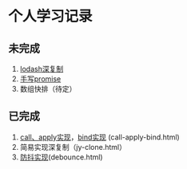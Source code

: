 # 个人学习记录



## 未完成

1. [lodash深复制](https://github.com/yygmind/blog/issues/31)
2. [手写promise](https://github.com/YvetteLau/Blog/issues/2)
3. 数组快排（待定）

## 已完成

1. [call、apply实现](https://github.com/mqyqingfeng/Blog/issues/11)，[bind实现](https://github.com/mqyqingfeng/Blog/issues/12)  (call-apply-bind.html)
2. 简易实现深复制（jy-clone.html）
3. [防抖实现](https://github.com/mqyqingfeng/Blog/issues/22)(debounce.html)



